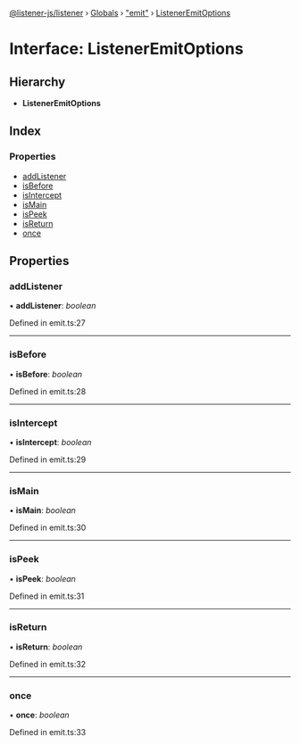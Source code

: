 [@listener-js/listener](../README.md) › [Globals](../globals.md) › ["emit"](../modules/_emit_.md) › [ListenerEmitOptions](_emit_.listeneremitoptions.md)

# Interface: ListenerEmitOptions

## Hierarchy

* **ListenerEmitOptions**

## Index

### Properties

* [addListener](_emit_.listeneremitoptions.md#addlistener)
* [isBefore](_emit_.listeneremitoptions.md#isbefore)
* [isIntercept](_emit_.listeneremitoptions.md#isintercept)
* [isMain](_emit_.listeneremitoptions.md#ismain)
* [isPeek](_emit_.listeneremitoptions.md#ispeek)
* [isReturn](_emit_.listeneremitoptions.md#isreturn)
* [once](_emit_.listeneremitoptions.md#once)

## Properties

###  addListener

• **addListener**: *boolean*

Defined in emit.ts:27

___

###  isBefore

• **isBefore**: *boolean*

Defined in emit.ts:28

___

###  isIntercept

• **isIntercept**: *boolean*

Defined in emit.ts:29

___

###  isMain

• **isMain**: *boolean*

Defined in emit.ts:30

___

###  isPeek

• **isPeek**: *boolean*

Defined in emit.ts:31

___

###  isReturn

• **isReturn**: *boolean*

Defined in emit.ts:32

___

###  once

• **once**: *boolean*

Defined in emit.ts:33
